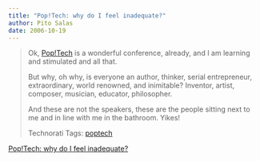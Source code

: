 ```yaml
---
title: "Pop!Tech: why do I feel inadequate?"
author: Pito Salas
date: 2006-10-19
---
```



>
> Ok, [Pop!Tech](<http://onsite.poptech.org/>) is a wonderful conference,
> already, and I am learning and stimulated and all that.
>
> But why, oh why, is everyone an author, thinker, serial entrepreneur,
> extraordinary, world renowned, and inimitable? Inventor, artist, composer,
> musician, educator, philosopher.
>
> And these are not the speakers, these are the people sitting next to me and
> in line with me in the bathroom. Yikes!
>
> Technorati Tags: [poptech](<http://technorati.com/tag/poptech>)


[Pop!Tech: why do I feel inadequate?](None)
